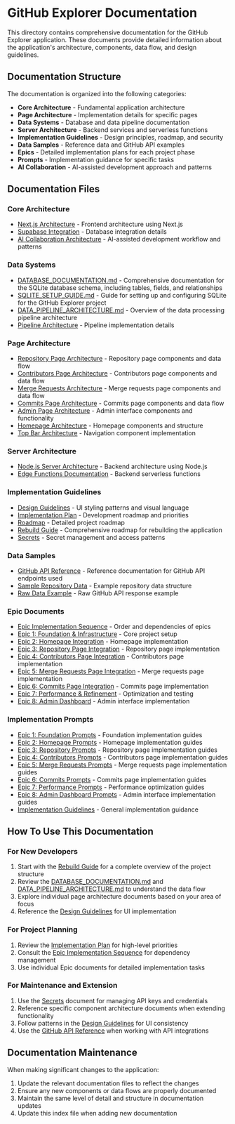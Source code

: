 # GitHub Explorer Documentation

This directory contains comprehensive documentation for the GitHub Explorer application. These documents provide detailed information about the application's architecture, components, data flow, and design guidelines.

## Documentation Structure

The documentation is organized into the following categories:

- **Core Architecture** - Fundamental application architecture
- **Page Architecture** - Implementation details for specific pages
- **Data Systems** - Database and data pipeline documentation
- **Server Architecture** - Backend services and serverless functions
- **Implementation Guidelines** - Design principles, roadmap, and security
- **Data Samples** - Reference data and GitHub API examples
- **Epics** - Detailed implementation plans for each project phase
- **Prompts** - Implementation guidance for specific tasks
- **AI Collaboration** - AI-assisted development approach and patterns

## Documentation Files

### Core Architecture

- [Next.js Architecture](core-architecture/NEXT_JS_ARCHITECTURE.md) - Frontend architecture using Next.js
- [Supabase Integration](core-architecture/SUPABASE_INTEGRATION.md) - Database integration details
- [AI Collaboration Architecture](AI_COLLABORATION_ARCHITECTURE.md) - AI-assisted development workflow and patterns

### Data Systems

- [DATABASE_DOCUMENTATION.md](data-systems/DATABASE_DOCUMENTATION.md) - Comprehensive documentation for the SQLite database schema, including tables, fields, and relationships
- [SQLITE_SETUP_GUIDE.md](data-systems/SQLITE_SETUP_GUIDE.md) - Guide for setting up and configuring SQLite for the GitHub Explorer project
- [DATA_PIPELINE_ARCHITECTURE.md](data-systems/DATA_PIPELINE_ARCHITECTURE.md) - Overview of the data processing pipeline architecture
- [Pipeline Architecture](data-systems/PIPELINE_ARCHITECTURE.md) - Pipeline implementation details

### Page Architecture

- [Repository Page Architecture](page-architecture/REPOSITORY_PAGE_ARCHITECTURE.md) - Repository page components and data flow
- [Contributors Page Architecture](page-architecture/CONTRIBUTORS_PAGE_ARCHITECTURE.md) - Contributors page components and data flow
- [Merge Requests Architecture](page-architecture/MERGE_REQUESTS_ARCHITECTURE.md) - Merge requests page components and data flow
- [Commits Page Architecture](page-architecture/COMMITS_PAGE_ARCHITECTURE.md) - Commits page components and data flow
- [Admin Page Architecture](page-architecture/ADMIN_PAGE_ARCHITECTURE.md) - Admin interface components and functionality
- [Homepage Architecture](page-architecture/HOMEPAGE_ARCHITECTURE.md) - Homepage components and structure
- [Top Bar Architecture](page-architecture/TOPBAR_ARCHITECTURE.md) - Navigation component implementation

### Server Architecture

- [Node.js Server Architecture](server-architecture/NODE_SERVER_ARCHITECTURE.md) - Backend architecture using Node.js
- [Edge Functions Documentation](server-architecture/EDGE_FUNCTIONS_DOCUMENTATION.md) - Backend serverless functions

### Implementation Guidelines

- [Design Guidelines](implementation-guidelines/DESIGN_GUIDELINES.md) - UI styling patterns and visual language
- [Implementation Plan](implementation-guidelines/IMPLEMENTATION_PLAN.md) - Development roadmap and priorities
- [Roadmap](implementation-guidelines/ROADMAP.md) - Detailed project roadmap
- [Rebuild Guide](implementation-guidelines/REBUILD_GUIDE.md) - Comprehensive roadmap for rebuilding the application
- [Secrets](implementation-guidelines/SECRETS.md) - Secret management and access patterns

### Data Samples

- [GitHub API Reference](data-samples/GITHUB_API_REFERENCE.md) - Reference documentation for GitHub API endpoints used
- [Sample Repository Data](data-samples/sampleRepository.json) - Example repository data structure
- [Raw Data Example](data-samples/rawData.json) - Raw GitHub API response example

### Epic Documents

- [Epic Implementation Sequence](epics/EPIC_IMPLEMENTATION_SEQUENCE.md) - Order and dependencies of epics
- [Epic 1: Foundation & Infrastructure](epics/EPIC_1_FOUNDATION.md) - Core project setup
- [Epic 2: Homepage Integration](epics/EPIC_2_HOMEPAGE.md) - Homepage implementation
- [Epic 3: Repository Page Integration](epics/EPIC_3_REPOSITORY.md) - Repository page implementation
- [Epic 4: Contributors Page Integration](epics/EPIC_4_CONTRIBUTORS.md) - Contributors page implementation
- [Epic 5: Merge Requests Page Integration](epics/EPIC_5_MERGE_REQUESTS.md) - Merge requests page implementation
- [Epic 6: Commits Page Integration](epics/EPIC_6_COMMITS.md) - Commits page implementation
- [Epic 7: Performance & Refinement](epics/EPIC_7_PERFORMANCE.md) - Optimization and testing
- [Epic 8: Admin Dashboard](epics/EPIC_8_ADMIN_DASHBOARD.md) - Admin interface implementation

### Implementation Prompts

- [Epic 1: Foundation Prompts](prompts/EPIC_1_FOUNDATION_PROMPTS.md) - Foundation implementation guides
- [Epic 2: Homepage Prompts](prompts/EPIC_2_HOMEPAGE_PROMPTS.md) - Homepage implementation guides
- [Epic 3: Repository Prompts](prompts/EPIC_3_REPOSITORY_PROMPTS.md) - Repository page implementation guides
- [Epic 4: Contributors Prompts](prompts/EPIC_4_CONTRIBUTORS_PROMPTS.md) - Contributors page implementation guides
- [Epic 5: Merge Requests Prompts](prompts/EPIC_5_MERGE_REQUESTS_PROMPTS.md) - Merge requests page implementation guides
- [Epic 6: Commits Prompts](prompts/EPIC_6_COMMITS_PROMPTS.md) - Commits page implementation guides
- [Epic 7: Performance Prompts](prompts/EPIC_7_PERFORMANCE_PROMPTS.md) - Performance optimization guides
- [Epic 8: Admin Dashboard Prompts](prompts/EPIC_8_ADMIN_DASHBOARD_PROMPTS.md) - Admin interface implementation guides
- [Implementation Guidelines](prompts/IMPLEMENTATION_GUIDELINES.md) - General implementation guidance

## How To Use This Documentation

### For New Developers

1. Start with the [Rebuild Guide](implementation-guidelines/REBUILD_GUIDE.md) for a complete overview of the project structure
2. Review the [DATABASE_DOCUMENTATION.md](data-systems/DATABASE_DOCUMENTATION.md) and [DATA_PIPELINE_ARCHITECTURE.md](data-systems/DATA_PIPELINE_ARCHITECTURE.md) to understand the data flow
3. Explore individual page architecture documents based on your area of focus
4. Reference the [Design Guidelines](implementation-guidelines/DESIGN_GUIDELINES.md) for UI implementation

### For Project Planning

1. Review the [Implementation Plan](implementation-guidelines/IMPLEMENTATION_PLAN.md) for high-level priorities
2. Consult the [Epic Implementation Sequence](epics/EPIC_IMPLEMENTATION_SEQUENCE.md) for dependency management
3. Use individual Epic documents for detailed implementation tasks

### For Maintenance and Extension

1. Use the [Secrets](implementation-guidelines/SECRETS.md) document for managing API keys and credentials
2. Reference specific component architecture documents when extending functionality
3. Follow patterns in the [Design Guidelines](implementation-guidelines/DESIGN_GUIDELINES.md) for UI consistency
4. Use the [GitHub API Reference](data-samples/GITHUB_API_REFERENCE.md) when working with API integrations

## Documentation Maintenance

When making significant changes to the application:

1. Update the relevant documentation files to reflect the changes
2. Ensure any new components or data flows are properly documented
3. Maintain the same level of detail and structure in documentation updates
4. Update this index file when adding new documentation
